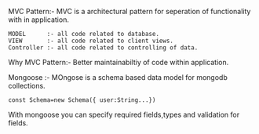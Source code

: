 MVC Pattern:- MVC is a architectural pattern for seperation of functionality with in application.

    MODEL      :- all code related to database.
    VIEW       :- all code related to client views.
    Controller :- all code related to controlling of data.

Why MVC Pattern:- Better maintainabiltiy of code within application.

Mongoose :- MOngose is a schema based data model for mongodb collections.

    const Schema=new Schema({ user:String...})

With mongoose you can specify required fields,types and validation for fields.
